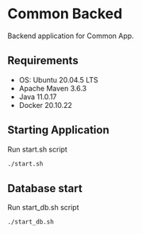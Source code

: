 # Common Backed

Backend application for Common App.

## Requirements

* OS: Ubuntu 20.04.5 LTS
* Apache Maven 3.6.3
* Java 11.0.17
* Docker 20.10.22

## Starting Application

Run start.sh script

```bash 
./start.sh
```

## Database start

Run start_db.sh script

```bash 
./start_db.sh
```
